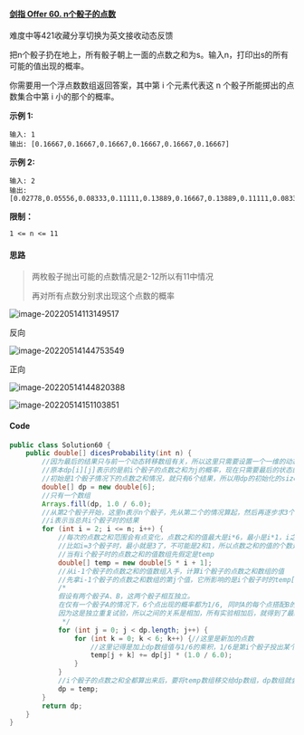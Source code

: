 #### [剑指 Offer 60. n个骰子的点数](https://leetcode.cn/problems/nge-tou-zi-de-dian-shu-lcof/)

难度中等421收藏分享切换为英文接收动态反馈

把n个骰子扔在地上，所有骰子朝上一面的点数之和为s。输入n，打印出s的所有可能的值出现的概率。

你需要用一个浮点数数组返回答案，其中第 i 个元素代表这 n 个骰子所能掷出的点数集合中第 i 小的那个的概率。

**示例 1:**

```
输入: 1
输出: [0.16667,0.16667,0.16667,0.16667,0.16667,0.16667]
```

**示例 2:**

```
输入: 2
输出: [0.02778,0.05556,0.08333,0.11111,0.13889,0.16667,0.13889,0.11111,0.08333,0.05556,0.02778]
```

**限制：**

```
1 <= n <= 11
```

#### 思路

> 两枚骰子抛出可能的点数情况是2-12所以有11中情况
>
> 再对所有点数分别求出现这个点数的概率



![image-20220514113149517](C:\Users\29608\AppData\Roaming\Typora\typora-user-images\image-20220514113149517.png)

反向

![image-20220514144753549](C:\Users\29608\AppData\Roaming\Typora\typora-user-images\image-20220514144753549.png)

正向

![image-20220514144820388](C:\Users\29608\AppData\Roaming\Typora\typora-user-images\image-20220514144820388.png)

![image-20220514151103851](C:\Users\29608\AppData\Roaming\Typora\typora-user-images\image-20220514151103851.png)

#### Code

```java
public class Solution60 {
    public double[] dicesProbability(int n) {
        //因为最后的结果只与前一个动态转移数组有关，所以这里只需要设置一个一维的动态转移数组
        //原本dp[i][j]表示的是前i个骰子的点数之和为j的概率，现在只需要最后的状态的数组，所以就只用一个一维数组dp[j]表示n个骰子下每个结果的概率。
        //初始是1个骰子情况下的点数之和情况，就只有6个结果，所以用dp的初始化的size是6个
        double[] dp = new double[6];
        //只有一个数组
        Arrays.fill(dp, 1.0 / 6.0);
        //从第2个骰子开始，这里n表示n个骰子，先从第二个的情况算起，然后再逐步求3个、4个···n个的情况
        //i表示当总共i个骰子时的结果
        for (int i = 2; i <= n; i++) {
            //每次的点数之和范围会有点变化，点数之和的值最大是i*6，最小是i*1，i之前的结果值是不会出现的；
            //比如i=3个骰子时，最小就是3了，不可能是2和1，所以点数之和的值的个数是6*i-(i-1)，化简：5*i+1
            //当有i个骰子时的点数之和的值数组先假定是temp
            double[] temp = new double[5 * i + 1];
            //从i-1个骰子的点数之和的值数组入手，计算i个骰子的点数之和数组的值
            //先拿i-1个骰子的点数之和数组的第j个值，它所影响的是i个骰子时的temp[j+k]的值
            /*
            假设有两个骰子A、B，这两个骰子相互独立。
            在仅有一个骰子A的情况下，6个点出现的概率都为1/6, 同时A的每个点搭配B的每个点的概率也是相同的，所以骰子A为1会分别乘6个1/6去搭配骰子B的1~6， 即这种搭配2~7的概率分别都为1/36; 骰子A的2也会分别去乘6个1/6去搭配骰子B的1~6, 即这种搭配3~8的概率也分别为1/36, 以此类推。
            因为这是独立重复试验，所以之间的关系是相加，所有实验相加后，就得到了最终的结果
             */
            for (int j = 0; j < dp.length; j++) {
                for (int k = 0; k < 6; k++) {//这里是新加的点数
                    //这里记得是加上dp数组值与1/6的乘积，1/6是第i个骰子投出某个值的概率
                    temp[j + k] += dp[j] * (1.0 / 6.0);
                }
            }
            //i个骰子的点数之和全都算出来后，要将temp数组移交给dp数组，dp数组就会代表i个骰子时的可能出现的点数之和的概率；用于计算i+1个骰子时的点数之和的概率
            dp = temp;
        }
        return dp;
    }
}
```